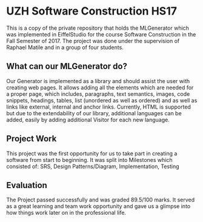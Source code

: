 # UZH Software Construction HS17

This is a copy of the private repository that holds the MLGenerator which was implemented in EiffelStudio for the course Software Construction in the Fall Semester of 2017. The project was done under the supervision of Raphael Matile and in a group of four students. 

## What  can our MLGenerator do?
Our Generator is implemented as a library and should assist the user with creating web pages. It allows adding all the elements which are needed for a proper page, which includes, paragraphs, text semantics, images, code snippets, headings, tables, list (unordered as well as ordered) and as well as links like external, internal and anchor links.
Currently, HTML is supported but due to the extendability of our library, additional languages can be added, easily by adding additional Visitor for each new language.


## Project Work

This project was the first opportunity for us to take part in creating a software from start to beginning. It was split into Milestones which consisted of: SRS, Design Patterns/Diagram, Implementation, Testing

## Evaluation
The Project passed successfully and was graded 89.5/100 marks. It served as a great learning and team work opportunity and gave us a glimpse into how things work later on in the professional life.
